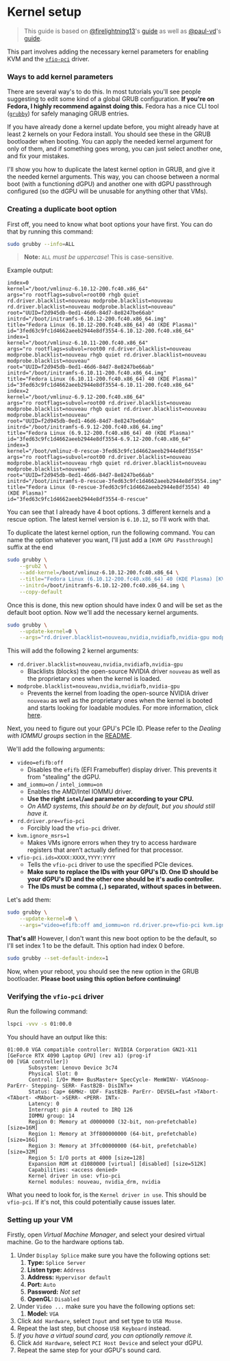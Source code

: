 # Kernel setup
> This guide is based on [@firelightning13](https://gist.github.com/firelightning13)'s [guide](https://gist.github.com/firelightning13/e530aec3e3a4e15885a10f6c4b7ae021) as well as [@paul-vd](https://gist.github.com/paul-vd)'s [guide](https://gist.github.com/paul-vd/5328d8eb2c626dff36ee143da2e85179).

This part involves adding the necessary kernel parameters for enabling KVM and the [`vfio-pci`](https://www.kernel.org/doc/html/v5.6/driver-api/vfio.html) driver.

### Ways to add kernel parameters
There are several way's to do this. In most tutorials you'll see people suggesting to edit some kind of a global GRUB configuration. **If you're on Fedora, I highly recommend against doing this.** Fedora has a nice CLI tool ([`grubby`](https://docs.redhat.com/en/documentation/red_hat_enterprise_linux/8/html/managing_monitoring_and_updating_the_kernel/assembly_making-persistent-changes-to-the-grub-boot-loader_managing-monitoring-and-updating-the-kernel)) for safely managing GRUB entries.

If you have already done a kernel update before, you might already have at least 2 kernels on your Fedora install. You should see these in the GRUB bootloader when booting. You can apply the needed kernel argument for only of them, and if something goes wrong, you can just select another one, and fix your mistakes.

I'll show you how to duplicate the latest kernel option in GRUB, and give it the needed kernel arguments. This way, you can choose between a normal boot (with a functioning dGPU) and another one with dGPU passthrough configured (so the dGPU will be unusable for anything other that VMs).

### Creating a duplicate boot option
First off, you need to know what boot options your have first. You can do that by running this command:
```sh
sudo grubby --info=ALL
```
> **Note:** `ALL` *must be uppercase*! This is case-sensitive.

Example output:
```
index=0
kernel="/boot/vmlinuz-6.10.12-200.fc40.x86_64"
args="ro rootflags=subvol=root00 rhgb quiet rd.driver.blacklist=nouveau modprobe.blacklist=nouveau rd.driver.blacklist=nouveau modprobe.blacklist=nouveau"
root="UUID=f2d945db-0ed1-46d6-84d7-8e8247be66ab"
initrd="/boot/initramfs-6.10.12-200.fc40.x86_64.img"
title="Fedora Linux (6.10.12-200.fc40.x86_64) 40 (KDE Plasma)"
id="3fed63c9fc1d4662aeeb2944e8df3554-6.10.12-200.fc40.x86_64"
index=1
kernel="/boot/vmlinuz-6.10.11-200.fc40.x86_64"
args="ro rootflags=subvol=root00 rd.driver.blacklist=nouveau modprobe.blacklist=nouveau rhgb quiet rd.driver.blacklist=nouveau modprobe.blacklist=nouveau"
root="UUID=f2d945db-0ed1-46d6-84d7-8e8247be66ab"
initrd="/boot/initramfs-6.10.11-200.fc40.x86_64.img"
title="Fedora Linux (6.10.11-200.fc40.x86_64) 40 (KDE Plasma)"
id="3fed63c9fc1d4662aeeb2944e8df3554-6.10.11-200.fc40.x86_64"
index=2
kernel="/boot/vmlinuz-6.9.12-200.fc40.x86_64"
args="ro rootflags=subvol=root00 rd.driver.blacklist=nouveau modprobe.blacklist=nouveau rhgb quiet rd.driver.blacklist=nouveau modprobe.blacklist=nouveau"
root="UUID=f2d945db-0ed1-46d6-84d7-8e8247be66ab"
initrd="/boot/initramfs-6.9.12-200.fc40.x86_64.img"
title="Fedora Linux (6.9.12-200.fc40.x86_64) 40 (KDE Plasma)"
id="3fed63c9fc1d4662aeeb2944e8df3554-6.9.12-200.fc40.x86_64"
index=3
kernel="/boot/vmlinuz-0-rescue-3fed63c9fc1d4662aeeb2944e8df3554"
args="ro rootflags=subvol=root00 rd.driver.blacklist=nouveau modprobe.blacklist=nouveau rhgb quiet rd.driver.blacklist=nouveau modprobe.blacklist=nouveau"
root="UUID=f2d945db-0ed1-46d6-84d7-8e8247be66ab"
initrd="/boot/initramfs-0-rescue-3fed63c9fc1d4662aeeb2944e8df3554.img"
title="Fedora Linux (0-rescue-3fed63c9fc1d4662aeeb2944e8df3554) 40 (KDE Plasma)"
id="3fed63c9fc1d4662aeeb2944e8df3554-0-rescue"
```

You can see that I already have 4 boot options. 3 different kernels and a rescue option. The latest kernel version is `6.10.12`, so I'll work with that.

To duplicate the latest kernel option, run the following command. You can name the option whatever you want, I'll just add a `[KVM GPU Passthrough]` suffix at the end
```sh
sudo grubby \
	--grub2 \
	--add-kernel=/boot/vmlinuz-6.10.12-200.fc40.x86_64 \
	--title="Fedora Linux (6.10.12-200.fc40.x86_64) 40 (KDE Plasma) [KVM GPU Passthrough]" \
	--initrd=/boot/initramfs-6.10.12-200.fc40.x86_64.img \
	--copy-default
```

Once this is done, this new option should have index 0 and will be set as the default boot option. Now we'll add the necessary kernel arguments.

```sh
sudo grubby \
	--update-kernel=0 \
	--args="rd.driver.blacklist=nouveau,nvidia,nvidiafb,nvidia-gpu modprobe.blacklist=nouveau,nvidia,nvidiafb,nvidia-gpu"
```

This will add the following 2 kernel arguments:
- `rd.driver.blacklist=nouveau,nvidia,nvidiafb,nvidia-gpu`
	- Blacklists (blocks) the open-source NVIDIA driver `nouveau` as well as the proprietary ones when the kernel is loaded.
- `modprobe.blacklist=nouveau,nvidia,nvidiafb,nvidia-gpu`
	- Prevents the kernel from loading the open-source NVIDIA driver `nouveau` as well as the proprietary ones when the kernel is booted and starts looking for loadable modules.
For more information, click [here](https://stackoverflow.com/a/66111941).

Next, you need to figure out your GPU's PCIe ID. Please refer to the *Dealing with IOMMU groups* section in the [README](README.md).

We'll add the following arguments:
- `video=efifb:off`
	- Disables the `efifb` (EFI Framebuffer) display driver. This prevents it from "stealing" the dGPU.
- `amd_iommu=on` / `intel_iommu=on`
	- Enables the AMD/Intel IOMMU driver.
	- **Use the right `intel`/`amd` parameter according to your CPU.**
	- *On AMD systems, this should be on by default, but you should still have it.*
- `rd.driver.pre=vfio-pci`
	- Forcibly load the `vfio-pci` driver.
- `kvm.ignore_msrs=1`
	- Makes VMs ignore errors when they try to access hardware registers that aren’t actually defined for that processor.
- `vfio-pci.ids=XXXX:XXXX,YYYY:YYYY`
	- Tells the `vfio-pci` driver to use the specified PCIe devices.
	- **Make sure to replace the IDs with your GPU's ID. One ID should be your dGPU's ID and the other one should be it's audio controller.**
	- **The IDs must be comma (`,`) separated, without spaces in between.**

Let's add them:
```sh
sudo grubby \
	--update-kernel=0 \
	--args="video=efifb:off amd_iommu=on rd.driver.pre=vfio-pci kvm.ignore_msrs=1 vfio-pci.ids=10de:2757,10de:22bb"
```

**That's all!** However, I don't want this new boot option to be the default, so I'll set index 1 to be the default. This option had index 0 before.

```sh
sudo grubby --set-default-index=1
```

Now, when your reboot, you should see the new option in the GRUB bootloader. **Please boot using this option before continuing!**

### Verifying the `vfio-pci` driver
Run the following command:
```sh
lspci -vvv -s 01:00.0
```

You should have an output like this:
```
01:00.0 VGA compatible controller: NVIDIA Corporation GN21-X11 [GeForce RTX 4090 Laptop GPU] (rev a1) (prog-if  
00 [VGA controller])  
       Subsystem: Lenovo Device 3c74  
       Physical Slot: 0  
       Control: I/O+ Mem+ BusMaster+ SpecCycle- MemWINV- VGASnoop- ParErr- Stepping- SERR- FastB2B- DisINTx+  
       Status: Cap+ 66MHz- UDF- FastB2B- ParErr- DEVSEL=fast >TAbort- <TAbort- <MAbort- >SERR- <PERR- INTx-  
       Latency: 0  
       Interrupt: pin A routed to IRQ 126  
       IOMMU group: 14  
       Region 0: Memory at d0000000 (32-bit, non-prefetchable) [size=16M]  
       Region 1: Memory at 3ff800000000 (64-bit, prefetchable) [size=16G]  
       Region 3: Memory at 3ffc00000000 (64-bit, prefetchable) [size=32M]  
       Region 5: I/O ports at 4000 [size=128]  
       Expansion ROM at d1080000 [virtual] [disabled] [size=512K]  
       Capabilities: <access denied>  
       Kernel driver in use: vfio-pci  
       Kernel modules: nouveau, nvidia_drm, nvidia
```

What you need to look for, is the `Kernel driver in use`. This should be `vfio-pci`. If it's not, this could potentially cause issues later.

### Setting up your VM
Firstly, open *Virtual Machine Manager*, and select your desired virtual machine. Go to the hardware options tab.

1. Under `Display Splice` make sure you have the following options set:
	1. **Type:** `Splice Server`
	2. **Listen type:** `Address`
	3. **Address:** `Hypervisor default`
	4. **Port:** `Auto`
	5. **Password:** *Not set*
	6. **OpenGL:** `Disabled`
2. Under `Video ...` make sure you have the following options set:
	1. **Model:** `VGA`
3. Click `Add Hardware`, select `Input` and set type to `USB Mouse`.
4. Repeat the last step, but choose `USB Keyboard` instead.
5. *If you have a virtual sound card, you can optionally remove it.*
6. Click `Add Hardware`, select `PCI Host Device` and select your dGPU.
7. Repeat the same step for your dGPU's sound card.

